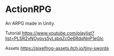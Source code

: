 # ActionRPG
 An ARPG made in Unity.

Tutorial
https://www.youtube.com/playlist?list=PLSR2vNOypvs5yLsbqZc0e6RdqNnP1eGIc

Assets
https://pixelfrog-assets.itch.io/tiny-swords
